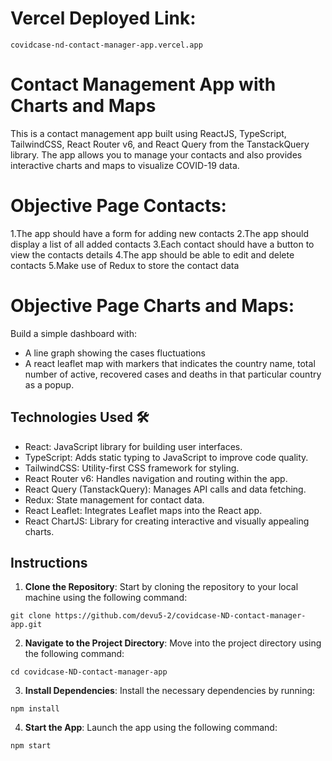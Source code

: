 # Vercel Deployed Link:

```
covidcase-nd-contact-manager-app.vercel.app
```

# Contact Management App with Charts and Maps 

This is a contact management app built using ReactJS, TypeScript, TailwindCSS, React Router v6, and React Query from the TanstackQuery library. The app allows you to manage your contacts and also provides interactive charts and maps to visualize COVID-19 data.

# Objective Page Contacts:
1.The app should have a form for adding new contacts
2.The app should display a list of all added contacts
3.Each contact should have a button to view the contacts details
4.The app should be able to edit and delete contacts
5.Make use of Redux to store the contact data

# Objective Page Charts and Maps:
Build a simple dashboard with:
- A line graph showing the cases fluctuations
- A react leaflet map with markers that indicates the country name, total number
of active, recovered cases and deaths in that particular country as a popup.

## Technologies Used 🛠️
- React: JavaScript library for building user interfaces.
- TypeScript: Adds static typing to JavaScript to improve code quality.
- TailwindCSS: Utility-first CSS framework for styling.
- React Router v6: Handles navigation and routing within the app.
- React Query (TanstackQuery): Manages API calls and data fetching.
- Redux: State management for contact data.
- React Leaflet: Integrates Leaflet maps into the React app.
- React ChartJS: Library for creating interactive and visually appealing charts.

## Instructions
1. **Clone the Repository**: Start by cloning the repository to your local machine using the following command:
```
git clone https://github.com/devu5-2/covidcase-ND-contact-manager-app.git
```
2. **Navigate to the Project Directory**: Move into the project directory using the following command:
```
cd covidcase-ND-contact-manager-app
```
3. **Install Dependencies**: Install the necessary dependencies by running:
```
npm install
```
4. **Start the App**: Launch the app using the following command:
```
npm start
```
